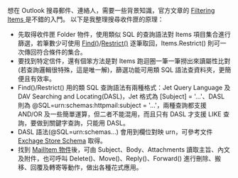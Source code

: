 想在 Outlook 搜尋郵件、連絡人，需要一些背景知識，官方文章的 [Filtering Items ](https://learn.microsoft.com/en-us/office/vba/outlook/how-to/search-and-filter/filtering-items?WT.mc_id=DOP-MVP-37580)是不錯的入門。
以下是我整理搜尋收件匣的原理：
* 先取得收件匣 Folder 物件，使用類似 SQL 的查詢語法對 Items 項目集合進行篩選，若筆數少可使用 [Find()](https://learn.microsoft.com/en-us/office/vba/api/outlook.items.find?WT.mc_id=DOP-MVP-37580)/[Restrict()](https://learn.microsoft.com/en-us/office/vba/api/outlook.items.restrict?WT.mc_id=DOP-MVP-37580) 逐筆取回，Items.Restrict() 則可一次傳回符合條件的集合。
* 要找到特定信件，還有個笨方法是對 Items 跑迴圈一筆一筆撈出來讀屬性比對(若查詢邏輯很特殊，這是唯一解)，篩選功能可用類 SQL 語法查資料夾，更簡便且有效率。
* Find()/Restrict() 用的類 SQL 查詢語法有兩種格式：Jet Query Language 及 DAV Searching and Locating(DASL)，Jet 格式為 [Subject] = '...'、DASL 則為 @SQL=urn:schemas:httpmail:subject = '...'，兩種查詢都支援 AND/OR 及一些簡單運算，但二者不能混用，而且只有 DASL 才支援 LIKE 查詢，要做到關鍵字查詢，只能用 DASL。
* DASL 語法(@SQL=urn:schemas...) 會用到欄位對映 urn，可參考文件 [Exchage Store Schema](https://learn.microsoft.com/en-us/previous-versions/office/developer/exchange-server-2007/aa581579(v=exchg.80)?WT.mc_id=DOP-MVP-37580) 取得。
* 找到 [MailItem 物件](https://learn.microsoft.com/en-us/office/vba/api/outlook.mailitem?WT.mc_id=DOP-MVP-37580)後，可由 Subject、Body、Attachments 讀取主旨、內文及附件，也可呼叫 Delete()、Move()、Reply()、Forward() 進行刪除、搬移、回覆及轉寄等動作，做出各種花式應用。
